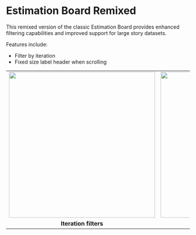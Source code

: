 # Estimation Board Remixed

This remixed version of the classic Estimation Board provides enhanced filtering capabilities and improved support for large story datasets.

Features include:

* Filter by iteration
* Fixed size label header when scrolling

<table>
<tr>
<td><a href="https://raw.github.com/RallyCommunity/EstimationBoardRemixed/master/docs/screenshots/estimation_board_remixed_iteration_filter.png"><img width="400" src="https://raw.github.com/RallyCommunity/EstimationBoardRemixed/master/docs/screenshots/estimation_board_remixed_iteration_filter.png" border="0"></a></td>
<td><a href="https://raw.github.com/RallyCommunity/EstimationBoardRemixed/master/docs/screenshots/estimation_board_remix_scrolling.png"><img width="400" src="https://raw.github.com/RallyCommunity/EstimationBoardRemixed/master/docs/screenshots/estimation_board_remix_scrolling.png" border="0"></a></td>
</tr>
<tr>
<td><div style="text-align:center;width: 100%"><b>Iteration filters</b></div></td>
<td><div style="text-align:center;width: 100%"><b>Fixed Scroll Header</b></div></td>
</tr>


